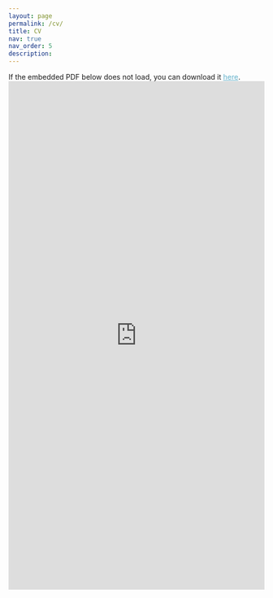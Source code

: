```yaml
---
layout: page
permalink: /cv/
title: CV
nav: true
nav_order: 5
description:
---
```


If the embedded PDF below does not load, you can download it <a href="https://benneigh.github.io/assets/pdf/Benyamin Tabarsi - CV.pdf" style="color:#64B2CB">here</a>.
<embed src="https://benneigh.github.io/assets/pdf/Benyamin Tabarsi - CV.pdf" type="application/pdf" style="width:100%; height:1000px; margin-left: auto; margin-right: auto;" frameborder="0"/>
